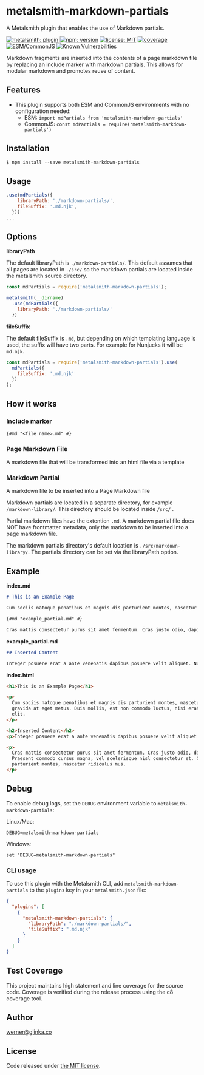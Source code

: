 # metalsmith-markdown-partials

A Metalsmith plugin that enables the use of Markdown partials.

[![metalsmith: plugin][metalsmith-badge]][metalsmith-url]
[![npm: version][npm-badge]][npm-url]
[![license: MIT][license-badge]][license-url]
[![coverage][coverage-badge]][coverage-url]
[![ESM/CommonJS][modules-badge]][npm-url]
[![Known Vulnerabilities](https://snyk.io/test/github/wernerglinka/metalsmith-markdown-partials/badge.svg)](https://snyk.io/test/github/wernerglinka/metalsmith-markdown-partials/badge)

Markdown fragments are inserted into the contents of a page markdown file by replacing an include marker with markdown partials. This allows for modular markdown and promotes reuse of content.

## Features
- This plugin supports both ESM and CommonJS environments with no configuration needed:
  - ESM: `import mdPartials from 'metalsmith-markdown-partials'`
  - CommonJS: `const mdPartials = require('metalsmith-markdown-partials')`

## Installation

```js
$ npm install --save metalsmith-markdown-partials
```

## Usage

```js
.use(mdPartials({
    libraryPath: './markdown-partials/',
    fileSuffix: '.md.njk',
  }))
...

```

## Options

**libraryPath**

The default libraryPath is `./markdown-partials/`. This default assumes that all pages are located in `./src/` so the markdown partials are located inside the metalsmith source directory.

```js
const mdPartials = require('metalsmith-markdown-partials');

metalsmith(__dirname)
  .use(mdPartials({
    libraryPath: './markdown-partials/'
  })
```

**fileSuffix**

The default fileSuffix is `.md`, but depending on which templating language is used, the suffix will have two parts. For example for Nunjucks it will be `md.njk`.

```js
const mdPartials = require('metalsmith-markdown-partials').use(
  mdPartials({
    fileSuffix: '.md.njk'
  })
);
```

## How it works

### Include marker

```
{#md "<file name>.md" #}
```

### Page Markdown File

A markdown file that will be transformed into an html file via a template

### Markdown Partial

A markdown file to be inserted into a Page Markdown file

Markdown partials are located in a separate directory, for example `/markdown-library/`. This directory should be located inside `/src/` .

Partial markdown files have the extention `.md`. A markdown partial file does NOT have frontmatter metadata, only the markdown to be inserted into a page markdown file.

The markdown partials directory's default location is `./src/markdown-library/`. The partials directory can be set via the libraryPath option.

## Example

**index.md**

```markdown
# This is an Example Page

Cum sociis natoque penatibus et magnis dis parturient montes, nascetur ridiculus mus. Donec id elit non mi porta gravida at eget metus. Duis mollis, est non commodo luctus, nisi erat porttitor ligula, eget lacinia odio sem nec elit.

{#md "example_partial.md" #}

Cras mattis consectetur purus sit amet fermentum. Cras justo odio, dapibus ac facilisis in, egestas eget quam. Praesent commodo cursus magna, vel scelerisque nisl consectetur et. Cum sociis natoque penatibus et magnis dis parturient montes, nascetur ridiculus mus.
```

**example_partial.md**

```markdown
## Inserted Content

Integer posuere erat a ante venenatis dapibus posuere velit aliquet. Nulla vitae elit libero, a pharetra augue.
```

**index.html**

```html
<h1>This is an Example Page</h1>

<p>
  Cum sociis natoque penatibus et magnis dis parturient montes, nascetur ridiculus mus. Donec id elit non mi porta
  gravida at eget metus. Duis mollis, est non commodo luctus, nisi erat porttitor ligula, eget lacinia odio sem nec
  elit.
</p>

<h2>Inserted Content</h2>
<p>Integer posuere erat a ante venenatis dapibus posuere velit aliquet. Nulla vitae elit libero, a pharetra augue.</p>

<p>
  Cras mattis consectetur purus sit amet fermentum. Cras justo odio, dapibus ac facilisis in, egestas eget quam.
  Praesent commodo cursus magna, vel scelerisque nisl consectetur et. Cum sociis natoque penatibus et magnis dis
  parturient montes, nascetur ridiculus mus.
</p>
```

## Debug

To enable debug logs, set the `DEBUG` environment variable to `metalsmith-markdown-partials`:

Linux/Mac:

```
DEBUG=metalsmith-markdown-partials
```

Windows:

```
set "DEBUG=metalsmith-markdown-partials"
```

### CLI usage

To use this plugin with the Metalsmith CLI, add `metalsmith-markdown-partials` to the `plugins` key in your `metalsmith.json` file:

```json
{
  "plugins": [
    {
      "metalsmith-markdown-partials": {
        "libraryPath": "./markdown-partials/",
        "fileSuffix": ".md.njk"
      }
    }
  ]
}
```

## Test Coverage

This project maintains high statement and line coverage for the source code. Coverage is verified during the release process using the c8 coverage tool.

## Author

[werner@glinka.co](https://github.com/wernerglinka)

## License

Code released under [the MIT license](https://github.com/wernerglinka/metalsmith-markdown-partials/blob/main/LICENSE).

[npm-badge]: https://img.shields.io/npm/v/metalsmith-markdown-partials.svg
[npm-url]: https://www.npmjs.com/package/metalsmith-markdown-partials
[metalsmith-badge]: https://img.shields.io/badge/metalsmith-plugin-green.svg?longCache=true
[metalsmith-url]: https://metalsmith.io
[license-badge]: https://img.shields.io/github/license/wernerglinka/metalsmith-markdown-partials
[license-url]: LICENSE
[coverage-badge]: https://img.shields.io/badge/test%20coverage-94%25-brightgreen
[coverage-url]: #test-coverage
[modules-badge]: https://img.shields.io/badge/modules-ESM%2FCJS-blue

